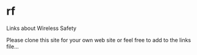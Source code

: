 # rf
Links about Wireless Safety

Please clone this site for your own web site or feel free to add to the links file...
